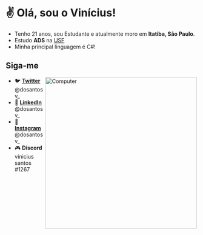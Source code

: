 # ✌ Olá, sou o Vinícius!

- Tenho 21 anos, sou Estudante e atualmente moro em **Itatiba, São Paulo**.
- Estudo **ADS** na [USF](https://www.usf.edu.br/)
- Minha principal linguagem é C#!
 
## Siga-me

<img src="https://raw.githubusercontent.com/MicaelliMedeiros/micaellimedeiros/master/image/computer-illustration.png" min-width="400px" max-width="400px" width="400px" align="right" alt="Computer">

- 🐦 **[Twitter](https://twitter.com/dosantosv_)** @dosantosv_
- 💼 **[LinkedIn](https://www.linkedin.com/in/win%C3%ADcius-ferreira-dos-santos-a58952214/)** @dosantosv_
- 📸 **[Instagram](https://www.instagram.com/dosantosv_/)** @dosantosv_
- 🎮 **Discord** vinicius santos #1267

